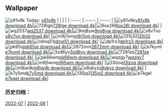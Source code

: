 ## Wallpaper
![y81v8k](https://w.wallhaven.cc/full/y8/wallhaven-y81v8k.jpg) Today: [y81v8k](https://th.wallhaven.cc/small/y8/y81v8k.jpg)
|      |      |      |
| :----: | :----: | :----: |
|![y81v8k](https://th.wallhaven.cc/small/y8/y81v8k.jpg)[y81v8k download 4k](https://wallhaven.cc/w/y81v8k)|![728lge](https://th.wallhaven.cc/small/72/728lge.jpg)[728lge download 4k](https://wallhaven.cc/w/728lge)|![6ox26l](https://th.wallhaven.cc/small/6o/6ox26l.jpg)[6ox26l download 4k](https://wallhaven.cc/w/6ox26l)|
|![wq2537](https://th.wallhaven.cc/small/wq/wq2537.jpg)[wq2537 download 4k](https://wallhaven.cc/w/wq2537)|![9mj8yw](https://th.wallhaven.cc/small/9m/9mj8yw.jpg)[9mj8yw download 4k](https://wallhaven.cc/w/9mj8yw)|![x8v7vo](https://th.wallhaven.cc/small/x8/x8v7vo.jpg)[x8v7vo download 4k](https://wallhaven.cc/w/x8v7vo)|
|![m9j7om](https://th.wallhaven.cc/small/m9/m9j7om.jpg)[m9j7om download 4k](https://wallhaven.cc/w/m9j7om)|![l35j32](https://th.wallhaven.cc/small/l3/l35j32.jpg)[l35j32 download 4k](https://wallhaven.cc/w/l35j32)|![rdmq51](https://th.wallhaven.cc/small/rd/rdmq51.jpg)[rdmq51 download 4k](https://wallhaven.cc/w/rdmq51)|
|![dp1rz3](https://th.wallhaven.cc/small/dp/dp1rz3.jpg)[dp1rz3 download 4k](https://wallhaven.cc/w/dp1rz3)|![pk65qj](https://th.wallhaven.cc/small/pk/pk65qj.jpg)[pk65qj download 4k](https://wallhaven.cc/w/pk65qj)|![2872mm](https://th.wallhaven.cc/small/28/2872mm.jpg)[2872mm download 4k](https://wallhaven.cc/w/2872mm)|
|![e7kyml](https://th.wallhaven.cc/small/e7/e7kyml.jpg)[e7kyml download 4k](https://wallhaven.cc/w/e7kyml)|![3zd6yv](https://th.wallhaven.cc/small/3z/3zd6yv.jpg)[3zd6yv download 4k](https://wallhaven.cc/w/3zd6yv)|![7281ze](https://th.wallhaven.cc/small/72/7281ze.jpg)[7281ze download 4k](https://wallhaven.cc/w/7281ze)|
|![pk66wm](https://th.wallhaven.cc/small/pk/pk66wm.jpg)[pk66wm download 4k](https://wallhaven.cc/w/pk66wm)|![wqzgy7](https://th.wallhaven.cc/small/wq/wqzgy7.jpg)[wqzgy7 download 4k](https://wallhaven.cc/w/wqzgy7)|![m9j5wm](https://th.wallhaven.cc/small/m9/m9j5wm.jpg)[m9j5wm download 4k](https://wallhaven.cc/w/m9j5wm)|
|![l3lzoq](https://th.wallhaven.cc/small/l3/l3lzoq.jpg)[l3lzoq download 4k](https://wallhaven.cc/w/l3lzoq)|![m9jwdk](https://th.wallhaven.cc/small/m9/m9jwdk.jpg)[m9jwdk download 4k](https://wallhaven.cc/w/m9jwdk)|![x8qkyz](https://th.wallhaven.cc/small/x8/x8qkyz.jpg)[x8qkyz download 4k](https://wallhaven.cc/w/x8qkyz)|
|![k7y5md](https://th.wallhaven.cc/small/k7/k7y5md.jpg)[k7y5md download 4k](https://wallhaven.cc/w/k7y5md)|![l35jq2](https://th.wallhaven.cc/small/l3/l35jq2.jpg)[l35jq2 download 4k](https://wallhaven.cc/w/l35jq2)|![e7kgel](https://th.wallhaven.cc/small/e7/e7kgel.jpg)[e7kgel download 4k](https://wallhaven.cc/w/e7kgel)|

### 历史归档：
[2022-07](https://github.com/april-projects/april-wallpaper/tree/main/picture/2022-07/) | [2022-08](https://github.com/april-projects/april-wallpaper/tree/main/picture/2022-08/) | 